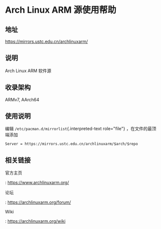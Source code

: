 # Arch Linux ARM 源使用帮助

## 地址

<https://mirrors.ustc.edu.cn/archlinuxarm/>

## 说明

Arch Linux ARM 软件源

## 收录架构

ARMv7, AArch64

## 使用说明

编辑 `/etc/pacman.d/mirrorlist`{.interpreted-text role="file"}
，在文件的最顶端添加

    Server = https://mirrors.ustc.edu.cn/archlinuxarm/$arch/$repo

## 相关链接

官方主页

:   <https://www.archlinuxarm.org/>

论坛

:   <https://archlinuxarm.org/forum/>

Wiki

:   <https://archlinuxarm.org/wiki>
